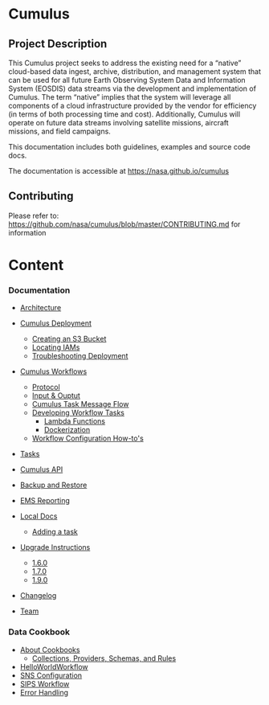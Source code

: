 # Cumulus

## Project Description

This Cumulus project seeks to address the existing need for a “native” cloud-based data ingest, archive, distribution, and management system that can be used for all future Earth Observing System Data and Information System (EOSDIS) data streams via the development and implementation of Cumulus. The term “native” implies that the system will leverage all components of a cloud infrastructure provided by the vendor for efficiency (in terms of both processing time and cost). Additionally, Cumulus will operate on future data streams involving satellite missions, aircraft missions, and field campaigns. 

This documentation includes both guidelines, examples and source code docs.

The documentation is accessible at https://nasa.github.io/cumulus

## Contributing

Please refer to: https://github.com/nasa/cumulus/blob/master/CONTRIBUTING.md for information

# Content

### Documentation

* [Architecture](architecture.md)
* [Cumulus Deployment](deployment/README.md)
  * [Creating an S3 Bucket](deployment/create_bucket.md)
  * [Locating IAMs](deployment/iam_roles.md)
  * [Troubleshooting Deployment](deployment/troubleshoot_deployment.md)
* [Cumulus Workflows](workflows/README.md)
  * [Protocol](workflows/protocol.md)
  * [Input & Ouptut](workflows/input_output.md)
  * [Cumulus Task Message Flow](workflows/cumulus-task-message-flow.md)
  * [Developing Workflow Tasks](workflows/developing-workflow-tasks.md)
    * [Lambda Functions](workflows/lambda.md)
    * [Dockerization](workflows/docker.md)
  * [Workflow Configuration How-to's](workflows/workflow-configuration-how-to.md)
* [Tasks](tasks.md)
* [Cumulus API](https://nasa.github.io/cumulus-api)
* [Backup and Restore](backup_and_restore.md)
* [EMS Reporting](ems_reporting.md)

* [Local Docs](doc_installation.md)
  * [Adding a task](adding-a-task.md)
* [Upgrade Instructions](upgrade/README.md)
  * [1.6.0](upgrade/1.6.0.md)
  * [1.7.0](upgrade/1.7.0.md)
  * [1.9.0](upgrade/1.9.0.md)
* [Changelog](https://github.com/nasa/cumulus/blob/master/CHANGELOG.md)
* [Team](team.md)


### Data Cookbook

* [About Cookbooks](data-cookbooks/about-cookbooks.md)
  * [Collections, Providers, Schemas, and Rules](data-cookbooks/setup.md)
* [HelloWorldWorkflow](data-cookbooks/hello-world.md)
* [SNS Configuration](data-cookbooks/sns.md)
* [SIPS Workflow](data-cookbooks/sips-workflow.md)
* [Error Handling](data-cookbooks/error-handling.md)